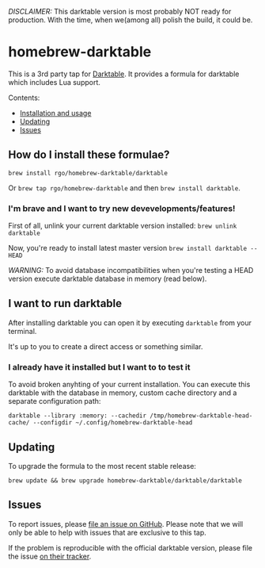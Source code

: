 *DISCLAIMER:* This darktable version is most probably NOT ready for production. With the time, when we(among all) polish the build, it could be.

# homebrew-darktable

This is a 3rd party tap for [Darktable](http://darktable.org/). It provides a formula for darktable which includes Lua support.

Contents:

* [Installation and usage](#how-do-i-install-these-formulae)
* [Updating](#updating)
* [Issues](#issues)


## How do I install these formulae?

`brew install rgo/homebrew-darktable/darktable`

Or `brew tap rgo/homebrew-darktable` and then `brew install darktable`.


### I'm brave and I want to try new devevelopments/features!

First of all, unlink your current darktable version installed: `brew unlink darktable`

Now, you're ready to install latest master version `brew install darktable --HEAD`

*WARNING:* To avoid database incompatibilities when you're testing a HEAD version execute darktable database in memory (read below).


## I want to run darktable

After installing darktable you can open it by executing `darktable` from your terminal.

It's up to you to create a direct access or something similar.


### I already have it installed but I want to to test it

To avoid broken anyhting of your current installation. You can execute this darktable with the database in memory, custom cache directory and a separate configuration path:

```
darktable --library :memory: --cachedir /tmp/homebrew-darktable-head-cache/ --configdir ~/.config/homebrew-darktable-head
```


## Updating

To upgrade the formula to the most recent stable release:

```
brew update && brew upgrade homebrew-darktable/darktable/darktable
```

## Issues

To report issues, please [file an issue on GitHub](https://github.com/rgo/homebrew-darktable/issues).
Please note that we will only be able to help with issues that are exclusive to this tap.

If the problem is reproducible with the official darktable version, please file the issue [on their tracker](https://github.com/darktable-org/darktable/issues).
